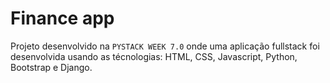 # Finance app

Projeto desenvolvido na `PYSTACK WEEK 7.0` onde uma aplicação fullstack foi 
desenvolvida usando as técnologias: HTML, CSS, Javascript, Python, Bootstrap e Django. 
